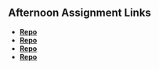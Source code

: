 ## Afternoon Assignment Links

* **[Repo](https://github.com/MarcS2/<ASSIGNMENT_REPO>)**
* **[Repo](https://github.com/MarcS2/vending-machine)**
* **[Repo](https://github.com/MarcS2/<ASSIGNMENT_REPO>)**
* **[Repo](https://github.com/MarcS2/<ASSIGNMENT_REPO>)**
